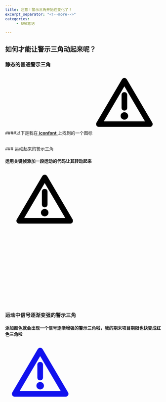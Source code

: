 ```yaml
---
title: 注意！警示三角开始在变化了！
excerpt_separator: "<!--more-->"
categories:
     - SVG笔记

---
```


## 

<!--more-->

## 如何才能让警示三角动起来呢？

### 静态的普通警示三角

####以下是我在[ **iconfont** ](https://www.iconfont.cn/home/index?spm=a313x.7781069.1998910419.2)上找到的一个图标
<svg t="1610174354616" class="icon" viewBox="0 0 1024 1024" version="1.1" xmlns="http://www.w3.org/2000/svg" p-id="6568" width="200" height="200"><path d="M934.4 896H89.6c-17.152 0-32.853333-9.216-40.618667-23.04a48.128 48.128 0 0 1 0-46.08l422.4-718.506667c7.808-13.824 23.466667-23.04 40.661334-23.04 17.194667 0 32.853333 9.216 40.661333 23.04l422.4 718.506667c7.850667 13.866667 7.850667 32.256 0 46.08-7.808 13.824-23.466667 23.04-40.661333 23.04zM171.050667 803.84h682.069333L512.042667 223.573333 171.008 803.84z" p-id="6569"></path><path d="M512 625.792c-26.581333 0-46.933333-19.968-46.933333-46.08V366.293333c0-26.112 20.352-46.08 46.933333-46.08 26.581333 0 46.933333 19.968 46.933333 46.08v213.418667c0 26.112-20.352 46.08-46.933333 46.08zM512 776.234667c34.56 0 62.592-27.477333 62.592-61.44 0-33.877333-28.032-61.397333-62.592-61.397334s-62.592 27.52-62.592 61.44c0 33.92 28.032 61.44 62.592 61.44z" p-id="6570"></path></svg>

</br>
### 运动起来的警示三角

#### 运用关键帧添加一段运动的代码让其转动起来

<style>
.alert-triangle svg{
position: relative;
animation:deer 4s infinite;}			

@keyframes deer
{0%   {left:0px; top:0px;}
25%  {left:300px; top:0px;}
50%  {left:300px; top:300px;}
75%  {left:0px; top:300px;}
100% {left:0px; top:0px;}}
</style>

<div class="alert-triangle">

<svg t="1610174354616" class="icon" viewBox="0 0 1024 1024" version="1.1" xmlns="http://www.w3.org/2000/svg" p-id="6568" width="200" height="200"><path d="M934.4 896H89.6c-17.152 0-32.853333-9.216-40.618667-23.04a48.128 48.128 0 0 1 0-46.08l422.4-718.506667c7.808-13.824 23.466667-23.04 40.661334-23.04 17.194667 0 32.853333 9.216 40.661333 23.04l422.4 718.506667c7.850667 13.866667 7.850667 32.256 0 46.08-7.808 13.824-23.466667 23.04-40.661333 23.04zM171.050667 803.84h682.069333L512.042667 223.573333 171.008 803.84z" p-id="6569"></path><path d="M512 625.792c-26.581333 0-46.933333-19.968-46.933333-46.08V366.293333c0-26.112 20.352-46.08 46.933333-46.08 26.581333 0 46.933333 19.968 46.933333 46.08v213.418667c0 26.112-20.352 46.08-46.933333 46.08zM512 776.234667c34.56 0 62.592-27.477333 62.592-61.44 0-33.877333-28.032-61.397333-62.592-61.397334s-62.592 27.52-62.592 61.44c0 33.92 28.032 61.44 62.592 61.44z" p-id="6570"></path></svg>

</div>

<br>
<br>
<br>
<br>
<br>
<br>
<br>
<br>
<br>
<br>
<br>
<br>
<br>

### 运动中信号逐渐变强的警示三角

#### 添加颜色就会出现一个信号逐渐增强的警示三角啦，我的期末项目期限也快变成红色三角啦

<style>
.lovestar svg {
			    animation: rotate 5s infinite;
				width: 25rem;
				height: 12.5rem;
			}
			
			@keyframes rotate {
			    0% {
			        transform: translate(-100px,0px);
			        fill: blue;
			    }
			    25%{
			        transform: translate(100px,0px);
			        fill: yellow;
			    }
			    50%{
			        transform: translate(100px,200px);
			        fill: orange;
			    }
			    75%{
			        transform: translate(-100px,200px);
			        fill: red;
			    }
			    100% {
			        transform: translate(-100px,0px); 
			        fill: blue;
			    }
			}	
</style>

<div class="lovestar">
<svg t="1610174354616" class="icon" viewBox="0 0 1024 1024" version="1.1" xmlns="http://www.w3.org/2000/svg" p-id="6568" width="200" height="200"><path d="M934.4 896H89.6c-17.152 0-32.853333-9.216-40.618667-23.04a48.128 48.128 0 0 1 0-46.08l422.4-718.506667c7.808-13.824 23.466667-23.04 40.661334-23.04 17.194667 0 32.853333 9.216 40.661333 23.04l422.4 718.506667c7.850667 13.866667 7.850667 32.256 0 46.08-7.808 13.824-23.466667 23.04-40.661333 23.04zM171.050667 803.84h682.069333L512.042667 223.573333 171.008 803.84z" p-id="6569"></path><path d="M512 625.792c-26.581333 0-46.933333-19.968-46.933333-46.08V366.293333c0-26.112 20.352-46.08 46.933333-46.08 26.581333 0 46.933333 19.968 46.933333 46.08v213.418667c0 26.112-20.352 46.08-46.933333 46.08zM512 776.234667c34.56 0 62.592-27.477333 62.592-61.44 0-33.877333-28.032-61.397333-62.592-61.397334s-62.592 27.52-62.592 61.44c0 33.92 28.032 61.44 62.592 61.44z" p-id="6570"></path></svg>
</div>
<br>
<br>
<br>
<br>
<br>
<br>
<br>
<br>
<br>
<br>
<br>
<br>
<br>